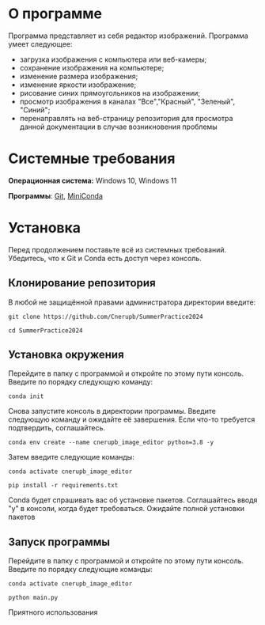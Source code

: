 # О программе
Программа представляет из себя редактор изображений.
Программа умеет следующее:
- загрузка изображения с компьютера или веб-камеры;
- сохранение изображения на компьютере;
- изменение размера изображения;
- изменение яркости изображение;
- рисование синих прямоугольников на изображении;
- просмотр изображения в каналах "Все","Красный", "Зеленый", "Синий";
- перенаправлять на веб-страницу репозитория для просмотра данной документации в случае возникновения проблемы



# Системные требования
**Операционная система:** Windows 10, Windows 11

**Программы**: [Git](https://git-scm.com/downloads), [MiniConda](https://docs.anaconda.com/miniconda/)



# Установка
Перед продолжением поставьте всё из системных требований. Убедитесь, что к Git и Conda есть доступ через консоль.



## Клонирование репозитория
В любой не защищённой правами администратора директории введите:

```git clone https://github.com/Cnerupb/SummerPractice2024```

```cd SummerPractice2024```



## Установка окружения
Перейдите в папку с программой и откройте по этому пути консоль.
Введите по порядку следующую команду:

```conda init```

Снова запустите консоль в директории программы.
Введите следующую команду и ожидайте её завершения. Если что-то требуется подтвердить, соглашайтесь.

```conda env create --name cnerupb_image_editor python=3.8 -y```

Затем введите следующие команды:

```conda activate cnerupb_image_editor```

```pip install -r requirements.txt```

Conda будет спрашивать вас об установке пакетов. Соглашайтесь вводя "y" в консоли, когда будет требоваться. Ожидайте полной установки пакетов



## Запуск программы
Перейдите в папку с программой и откройте по этому пути консоль.
Введите по порядку следующие команды:

```conda activate cnerupb_image_editor```

```python main.py```

Приятного использования
